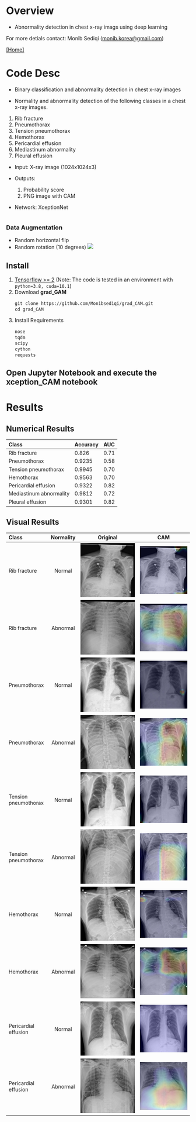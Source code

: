 # Overview
* Abnormality detection in chest x-ray imags using deep learning


For more detials contact: 
Monib Sediqi (monib.korea@gmail.com)

[[Home]](http://monibsediqi.github.io) 


# Code Desc

* Binary classification and abnormality detection in chest x-ray images

* Normality and abnormality detection of the following classes in a chest x-ray images.
1. Rib fracture
2. Pneumothorax
3. Tension pneumothorax
4. Hemothorax
5. Pericardial effusion
6. Mediastinum abnormality
7. Pleural effusion

* Input: X-ray image (1024x1024x3)
* Outputs:
    1. Probability score
    2. PNG image with CAM

* Network: XceptionNet
```
```

### Data Augmentation
* Random horizontal flip 
* Random rotation (10 degrees)
![](images/cda_augmentation.JPG)

## Install
1. [Tensorflow >= 2](https://www.tensorflow.org/) (Note: The code is tested in an environment with `python=3.8, cuda=10.1`)
2. Download **grad_GAM**
   ```
   git clone https://github.com/Monibsediqi/grad_CAM.git
   cd grad_CAM
   ```
3. Install Requirements
   ```
   nose
   tqdm
   scipy
   cython
   requests
   ```

## Open Jupyter Notebook and execute the xception_CAM notebook

# Results

## Numerical Results
| Class | Accuracy | AUC |
|:----|:----|:----|
| Rib fracture | 0.826 |  0.71 |
| Pneumothorax | 0.9235 | 0.58 |
| Tension pneumothorax| 0.9945 | 0.70 |
| Hemothorax| 0.9563 | 0.70 |
| Pericardial effusion | 0.9322 | 0.82 |
| Mediastinum abnormality | 0.9812 | 0.72  |
| Pleural effusion | 0.9301 |  0.82 |
### 
## Visual Results
|Class|Normality|Original | CAM | 
|:----|:---:|:---:|:---:|
|Rib fracture| Normal |![](Assets/rib/orig/8_res.jpg)| ![](Assets/rib/norm/Serial_No8.jpg) |
|Rib fracture| Abnormal |![](Assets/rib/orig/154_res.jpg)| ![](Assets/rib/abnorm/Serial_No154.jpg) |
|Pneumothorax| Normal |![](Assets/pneumo/orig/6_res.jpg)| ![](Assets/pneumo/norm/Serial_No6.jpg) |
|Pneumothorax| Abnormal |![](Assets/pneumo/orig/165_res.jpg)| ![](Assets/pneumo/abnorm/Serial_No165.jpg) |
|Tension pneumothorax| Normal |![](Assets/ten/orig/11_res.jpg)| ![](Assets/ten/norm/Serial_No11.jpg) |
Tension pneumothorax| Abnormal |![](Assets/ten/orig/148_res.jpg)| ![](Assets/ten/abnorm/Serial_No148.jpg) |
|Hemothorax| Normal |![](Assets/homo/orig/36_res.jpg)| ![](Assets/homo/norm/Serial_No36.jpg) |
|Hemothorax| Abnormal |![](Assets/homo/orig/429_res.jpg)| ![](Assets/homo/abnorm/Serial_No429.jpg) |
|Pericardial effusion| Normal |![](Assets/peri/orig/1_res.jpg)| ![](Assets/peri/norm/Serial_No1.jpg) |
|Pericardial effusion| Abnormal |![](Assets/peri/orig/399_res.jpg)| ![](Assets/peri/abnorm/Serial_No399.jpg) |




